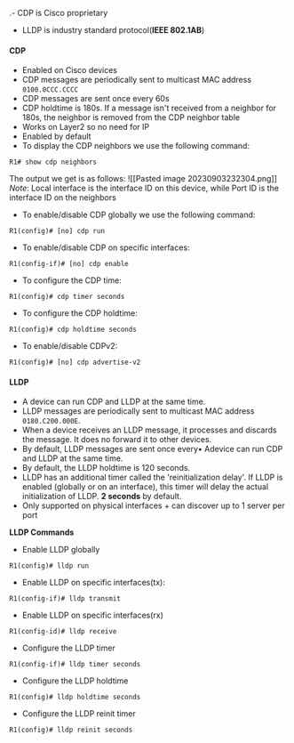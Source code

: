 .- CDP is Cisco proprietary
- LLDP is industry standard protocol(**IEEE 802.1AB**)


#### CDP
- Enabled on Cisco devices
- CDP messages are periodically sent to multicast MAC address `0100.0CCC.CCCC`
- CDP messages are sent once every 60s
- CDP holdtime is 180s. If a message isn't received from a neighbor for 180s, the neighbor is removed from the CDP neighbor table
- Works on Layer2 so no need for IP
- Enabled by default
- To display the CDP neighbors we use the following command:
```
R1# show cdp neighbors
```
The output we get is as follows:
![[Pasted image 20230903232304.png]]
*Note*: Local interface is the interface ID on this device, while Port ID is the interface ID on the neighbors

- To enable/disable CDP globally we use the following command:
```
R1(config)# [no] cdp run
```

- To enable/disable CDP on specific interfaces:
```
R1(config-if)# [no] cdp enable
```

- To configure the CDP time:
```
R1(config)# cdp timer seconds
```

- To configure the CDP holdtime:
```
R1(config)# cdp holdtime seconds
```

- To enable/disable CDPv2:
```
R1(config)# [no] cdp advertise-v2
```

#### LLDP

- A device can run CDP and LLDP at the same time.
- LLDP messages are periodically sent to multicast MAC address `0180.C200.000E`.
- When a device receives an LLDP message, it processes and discards the message. It does
no forward it to other devices.
- By default, LLDP messages are sent once every• Adevice can run CDP and LLDP at the same time.
- By default, the LLDP holdtime is 120 seconds.
- LLDP has an additional timer called the 'reinitialization delay'. If LLDP is enabled
(globally or on an interface), this timer will delay the actual initialization of LLDP. **2 seconds**
by default.
- Only supported on physical interfaces + can discover up to 1 server per port


**LLDP Commands**

- Enable LLDP globally
```
R1(config)# lldp run
```

- Enable LLDP on specific interfaces(tx):
```
R1(config-if)# lldp transmit
```

- Enable LLDP on specific interfaces(rx)
```
R1(config-id)# lldp receive
```

- Configure the LLDP timer
```
R1(config-if)# lldp timer seconds
```

- Configure the LLDP holdtime
```
R1(config)# lldp holdtime seconds
```

- Configure the LLDP reinit timer
```
R1(config)# lldp reinit seconds
```